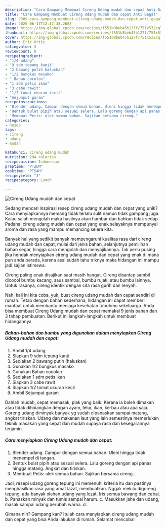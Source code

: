 ```yaml
---
description: "Cara Gampang Membuat Cireng Udang mudah dan cepat Anti Gagal"
title: "Cara Gampang Membuat Cireng Udang mudah dan cepat Anti Gagal"
slug: 2389-cara-gampang-membuat-cireng-udang-mudah-dan-cepat-anti-gagal
date: 2020-06-17T12:17:38.268Z
image: https://img-global.cpcdn.com/recipes/f551b8beb45b127f/751x532cq70/cireng-udang-mudah-dan-cepat-foto-resep-utama.jpg
thumbnail: https://img-global.cpcdn.com/recipes/f551b8beb45b127f/751x532cq70/cireng-udang-mudah-dan-cepat-foto-resep-utama.jpg
cover: https://img-global.cpcdn.com/recipes/f551b8beb45b127f/751x532cq70/cireng-udang-mudah-dan-cepat-foto-resep-utama.jpg
author: Eric Ortiz
ratingvalue: 3
reviewcount: 8
recipeingredient:
- "1/4 udang"
- "9 sdm tepung kanji"
- "2 bawang putih haluskan"
- "1/2 bungkus masako"
- " Bahan cocolan"
- "1 sdm petis ikan"
- "3 cabe rawit"
- "1/2 tomat ukuran kecil"
- "Sejumput garam"
recipeinstructions:
- "Blender udang. Campur dengan semua bahan. Uleni hingga tidak menempel di tangan."
- "Bentuk bulat pipih atau sesuai selera. Lalu goreng dengan api panas hingga matang. Angkat dan tiriskan."
- "Membuat Petis: ulek semua bahan. Sajikan bersama cireng."
categories:
- Resep
tags:
- cireng
- udang
- mudah

katakunci: cireng udang mudah 
nutrition: 294 calories
recipecuisine: Indonesian
preptime: "PT26M"
cooktime: "PT54M"
recipeyield: "3"
recipecategory: Lunch

---
```



![Cireng Udang mudah dan cepat](https://img-global.cpcdn.com/recipes/f551b8beb45b127f/751x532cq70/cireng-udang-mudah-dan-cepat-foto-resep-utama.jpg)

Sedang mencari inspirasi resep cireng udang mudah dan cepat yang unik? Cara menyiapkannya memang tidak terlalu sulit namun tidak gampang juga. Kalau salah mengolah maka hasilnya akan hambar dan bahkan tidak sedap. Padahal cireng udang mudah dan cepat yang enak selayaknya mempunyai aroma dan rasa yang mampu memancing selera kita.

Banyak hal yang sedikit banyak mempengaruhi kualitas rasa dari cireng udang mudah dan cepat, mulai dari jenis bahan, selanjutnya pemilihan bahan segar, hingga cara mengolah dan menyajikannya. Tak perlu pusing jika hendak menyiapkan cireng udang mudah dan cepat yang enak di mana pun anda berada, karena asal sudah tahu triknya maka hidangan ini mampu jadi sajian istimewa.

Cireng paling enak disajikan saat masih hangat. Cireng disantap sambil dicocol bumbu kacang, saus sambal, bumbu rujak, atau bumbu lainnya. Untuk rasanya, cireng identik dengan cita rasa gurih dan renyah.


Nah, kali ini kita coba, yuk, buat cireng udang mudah dan cepat sendiri di rumah. Tetap dengan bahan sederhana, hidangan ini dapat memberi manfaat untuk membantu menjaga kesehatan tubuhmu sekeluarga. Anda bisa membuat Cireng Udang mudah dan cepat memakai 9 jenis bahan dan 3 tahap pembuatan. Berikut ini langkah-langkah untuk membuat hidangannya.

<!--inarticleads1-->

##### Bahan-bahan dan bumbu yang digunakan dalam menyiapkan Cireng Udang mudah dan cepat:

1. Ambil 1/4 udang
1. Siapkan 9 sdm tepung kanji
1. Sediakan 2 bawang putih (haluskan)
1. Gunakan 1/2 bungkus masako
1. Gunakan  Bahan cocolan
1. Sediakan 1 sdm petis ikan
1. Siapkan 3 cabe rawit
1. Siapkan 1/2 tomat ukuran kecil
1. Ambil Sejumput garam


Dahlah mudah, cepat memasak, plak yang baik. Kerana ia boleh dimakan atau tidak dihidangkan dengan ayam, telur, ikan, kerbau atau apa saja. Goreng udang diminyak banyak yg sudah dipanaskan sampai matang, angkat tiriskan. Udang dan makanan laut yang lain semestinya memerlukan teknik masakan yang cepat dan mudah supaya rasa dan kesegarannya terjamin. 

<!--inarticleads2-->

##### Cara menyiapkan Cireng Udang mudah dan cepat:

1. Blender udang. Campur dengan semua bahan. Uleni hingga tidak menempel di tangan.
1. Bentuk bulat pipih atau sesuai selera. Lalu goreng dengan api panas hingga matang. Angkat dan tiriskan.
1. Membuat Petis: ulek semua bahan. Sajikan bersama cireng.


Jadi, resepi udang goreng tepung ini memenuhi kriteria itu dan pastinya menghasilkan rasa yang amat lazat, membuatkan. Nggak melulu digoreng tepung, ada banyak olahan udang yang lezat. Iris semua bawang dan cabai. b. Panaskan minyak dan tumis sampai harum. c. Masukkan jahe dan udang, masak sampai udang berubah warna. d. 

Gimana nih? Gampang kan? Itulah cara menyiapkan cireng udang mudah dan cepat yang bisa Anda lakukan di rumah. Selamat mencoba!
